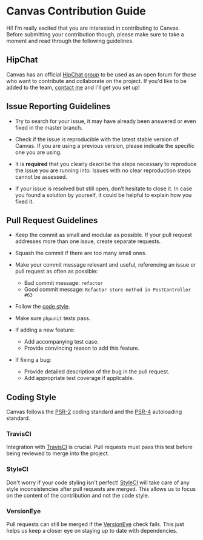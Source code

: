 # Canvas Contribution Guide

Hi! I’m really excited that you are interested in contributing to Canvas. Before submitting your contribution though, please make sure to take a moment and read through the following guidelines.

## HipChat

Canvas has an official [HipChat group](https://canvas-blog.hipchat.com/home) to be used as an open forum for those who want to contribute and collaborate on the project. If you'd like to be added to the team, [contact me](mailto:austin.todd.j@gmail.com) and I'll get you set up! 

## Issue Reporting Guidelines

- Try to search for your issue, it may have already been answered or even fixed in the master branch.

- Check if the issue is reproducible with the latest stable version of Canvas. If you are using a previous version, please indicate the specific one you are using.

- It is **required** that you clearly describe the steps necessary to reproduce the issue you are running into. Issues with no clear reproduction steps cannot be assessed.

- If your issue is resolved but still open, don’t hesitate to close it. In case you found a solution by yourself, it could be helpful to explain how you fixed it.

## Pull Request Guidelines

- Keep the commit as small and modular as possible. If your pull request addresses more than one issue, create separate requests.

- Squash the commit if there are too many small ones.

- Make your commit message relevant and useful, referencing an issue or pull request as often as possible:
    - Bad commit message: `refactor`
    - Good commit message: `Refactor store method in PostController #63`

- Follow the [code style](#code-style).

- Make sure `phpunit` tests pass.

- If adding a new feature:
    - Add accompanying test case.
    - Provide convincing reason to add this feature.

- If fixing a bug:
    - Provide detailed description of the bug in the pull request.
    - Add appropriate test coverage if applicable.

## Coding Style

Canvas follows the [PSR-2](https://github.com/php-fig/fig-standards/blob/master/accepted/PSR-2-coding-style-guide.md) coding standard and the [PSR-4](https://github.com/php-fig/fig-standards/blob/master/accepted/PSR-4-autoloader.md) autoloading standard.

### TravisCI

Integration with [TravisCI](https://travis-ci.org) is crucial. Pull requests must pass this test before being reviewed to merge into the project.

### StyleCI

Don't worry if your code styling isn't perfect! [StyleCI](https://styleci.io/) will take care of any style inconsistencies after pull requests are merged. This allows us to focus on the content of the contribution and not the code style.

### VersionEye

Pull requests can still be merged if the [VersionEye](https://www.versioneye.com) check fails. This just helps us keep a closer eye on staying up to date with dependencies.

